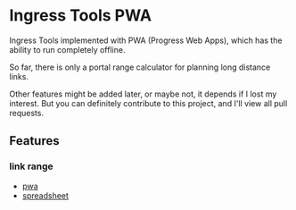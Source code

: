 # Ingress Tools PWA

Ingress Tools implemented with PWA (Progress Web Apps), which has the ability to run completely offline.

So far, there is only a portal range calculator for planning long distance links.

Other features might be added later, or maybe not, it depends if I lost my interest. But you can definitely contribute to this project, and I'll view all pull requests.

## Features

### link range

- [pwa](https://feeshy.github.io/ingress-calc/range)
- [spreadsheet](https://docs.google.com/spreadsheets/d/1k7E8HFnY7CE5r2mdPsAdUYwGo93zK4YSYCLVeZGnNEo/)
